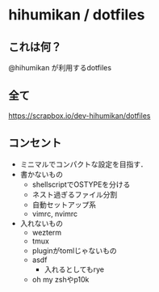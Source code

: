 # hihumikan / dotfiles

## これは何？
@hihumikan が利用するdotfiles

## 全て
https://scrapbox.io/dev-hihumikan/dotfiles

## コンセント
- ミニマルでコンパクトな設定を目指す．
- 書かないもの
  - shellscriptでOSTYPEを分ける
  - ネスト過ぎるファイル分割
  - 自動セットアップ系
  - vimrc, nvimrc
- 入れないもの
  - wezterm
  - tmux
  - pluginがtomlじゃないもの
  - asdf
    - 入れるとしてもrye
  - oh my zshやp10k
